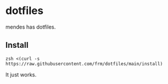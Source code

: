 # dotfiles

mendes has dotfiles.

## Install

`zsh <(curl -s https://raw.githubusercontent.com/frm/dotfiles/main/install)`

It just works.
